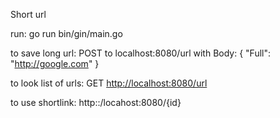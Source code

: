 Short url

run:
go run bin/gin/main.go

to save long url:
POST to localhost:8080/url
with Body:
{
  "Full": "<http://google.com>"
}

to look list of urls:
GET <http://localhost:8080/url>

to use shortlink:
http::/locahost:8080/{id}
